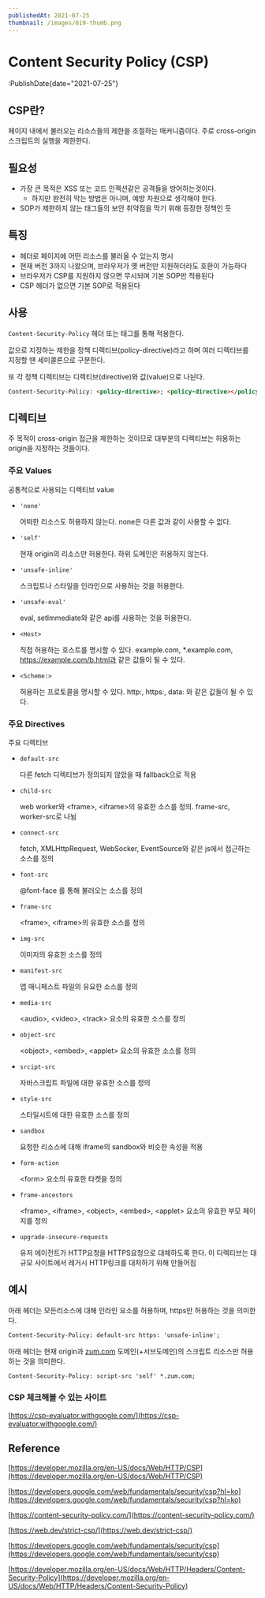 ```yaml
---
publishedAt: 2021-07-25
thumbnail: /images/019-thumb.png
---
```


# Content Security Policy (CSP)

:PublishDate{date="2021-07-25"}

## CSP란?

페이지 내에서 불러오는 리소스들의 제한을 조절하는 매커니즘이다. 주로 cross-origin 스크립트의 실행을 제한한다.

## 필요성

- 가장 큰 목적은 XSS 또는 코드 인젝션같은 공격들을 방어하는것이다.
  - 하지만 완전히 막는 방법은 아니며, 예방 차원으로 생각해야 한다.
- SOP가 제한하지 않는 태그들의 보안 취약점을 막기 위해 등장한 정책인 듯

## 특징

- 헤더로 페이지에 어떤 리소스를 불러올 수 있는지 명시
- 현재 버전 3까지 나왔으며, 브라우저가 옛 버전만 지원하더라도 호환이 가능하다
- 브라우저가 CSP를 지원하지 않으면 무시되며 기본 SOP만 적용된다
- CSP 헤더가 없으면 기본 SOP로 적용된다

## 사용

`Content-Security-Policy` 헤더 또는 <meta>태그를 통해 적용한다.

값으로 지정하는 제한을 정책 디렉티브(policy-directive)라고 하며 여러 디렉티브를 지정할 땐 세미콜론으로 구분한다.

또 각 정책 디렉티브는 디렉티브(directive)와 값(value)으로 나뉜다.

```html
Content-Security-Policy: <policy-directive>; <policy-directive></policy-directive></policy-directive>
```

## 디렉티브

주 목적이 cross-origin 접근을 제한하는 것이므로 대부분의 디렉티브는 허용하는 origin을 지정하는 것들이다.

### 주요 Values

공통적으로 사용되는 디렉티브 value

- `'none'`

  어떠한 리소스도 허용하지 않는다. none은 다른 값과 같이 사용할 수 없다.

- `'self'`

  현재 origin의 리소스만 허용한다. 하위 도메인은 허용하지 않는다.

- `'unsafe-inline'`

  스크립트나 스타일을 인라인으로 사용하는 것을 허용한다.

- `'unsafe-eval'`

  eval, setImmediate와 같은 api를 사용하는 것을 허용한다.

- `<Host>`

  직접 허용하는 호스트를 명시할 수 있다. example.com, \*.example.com, https://example.com/b.html과 같은 값들이 될 수 있다.

- `<Scheme:>`

  허용하는 프로토콜을 명시할 수 있다. http:, https:, data: 와 같은 값들이 될 수 있다.

### 주요 Directives

주요 디렉티브

- `default-src`

  다른 fetch 디렉티브가 정의되지 않았을 때 fallback으로 적용

- `child-src`

  web worker와 <frame\>, <iframe\>의 유효한 소스를 정의. frame-src, worker-src로 나뉨

- `connect-src`

  fetch, XMLHttpRequest, WebSocker, EventSource와 같은 js에서 접근하는 소스를 정의

- `font-src`

  @font-face 를 통해 불러오는 소스를 정의

- `frame-src`

  <frame\>, <iframe\>의 유효한 소스를 정의

- `img-src`

  이미지의 유효한 소스를 정의

- `manifest-src`

  앱 매니페스트 파일의 유요한 소스를 정의

- `media-src`

  <audio\>, <video\>, <track\> 요소의 유효한 소스를 정의

- `object-src`

  <object\>, <embed\>, <applet\> 요소의 유효한 소스를 정의

- `srcipt-src`

  자바스크립트 파일에 대한 유효한 소스를 정의

- `style-src`

  스타일시트에 대한 유효한 소스를 정의

- `sandbox`

  요청한 리소스에 대해 iframe의 sandbox와 비슷한 속성을 적용

- `form-action`

  <form\> 요소의 유효한 타켓을 정의

- `frame-ancestors`

  <frame\>, <iframe\>, <object\>, <embed\>, <applet\> 요소의 유효한 부모 페이지를 정의

- `upgrade-insecure-requests`

  유저 에이전트가 HTTP요청을 HTTPS요청으로 대체하도록 한다. 이 디렉티브는 대규모 사이트에서 레거시 HTTP링크를 대처하기 위해 만들어짐

## 예시

아래 헤더는 모든리소스에 대해 인라인 요소를 허용하며, https만 허용하는 것을 의미한다.

```html
Content-Security-Policy: default-src https: 'unsafe-inline';
```

아래 헤더는 현재 origin과 [zum.com](http://zum.com) 도메인(+서브도메인)의 스크립트 리소스만 허용하는 것을 의미한다.

```html
Content-Security-Policy: script-src 'self' *.zum.com;
```

### CSP 체크해볼 수 있는 사이트

[https://csp-evaluator.withgoogle.com/](https://csp-evaluator.withgoogle.com/)

## Reference

[https://developer.mozilla.org/en-US/docs/Web/HTTP/CSP](https://developer.mozilla.org/en-US/docs/Web/HTTP/CSP)

[https://developers.google.com/web/fundamentals/security/csp?hl=ko](https://developers.google.com/web/fundamentals/security/csp?hl=ko)

[https://content-security-policy.com/](https://content-security-policy.com/)

[https://web.dev/strict-csp/](https://web.dev/strict-csp/)

[https://developers.google.com/web/fundamentals/security/csp](https://developers.google.com/web/fundamentals/security/csp)

[https://developer.mozilla.org/en-US/docs/Web/HTTP/Headers/Content-Security-Policy](https://developer.mozilla.org/en-US/docs/Web/HTTP/Headers/Content-Security-Policy)
